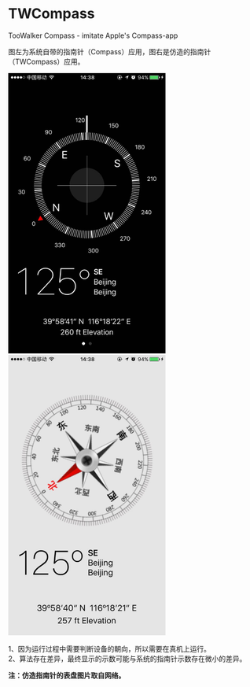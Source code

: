 # TWCompass
TooWalker Compass - imitate Apple's Compass-app

图左为系统自带的指南针（Compass）应用，图右是仿造的指南针（TWCompass）应用。

<img src="https://github.com/TooWalker/TWCompass/raw/master/screenshots/AppleCompass.jpg" width="320">  <img src="https://github.com/TooWalker/TWCompass/raw/master/screenshots/Compass.jpg" width="320">


1、因为运行过程中需要判断设备的朝向，所以需要在真机上运行。  
2、算法存在差异，最终显示的示数可能与系统的指南针示数存在微小的差异。

**注：仿造指南针的表盘图片取自网络。**
